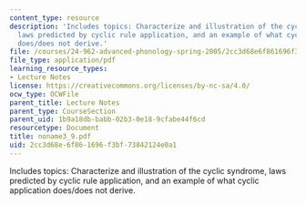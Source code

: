 ```yaml
---
content_type: resource
description: 'Includes topics: Characterize and illustration of the cyclic syndrome,
  laws predicted by cyclic rule application, and an example of what cyclic application
  does/does not derive.'
file: /courses/24-962-advanced-phonology-spring-2005/2cc3d68e6f861696f3bf73842124e0a1_noname3_9.pdf
file_type: application/pdf
learning_resource_types:
- Lecture Notes
license: https://creativecommons.org/licenses/by-nc-sa/4.0/
ocw_type: OCWFile
parent_title: Lecture Notes
parent_type: CourseSection
parent_uid: 1b9a18db-babb-02b3-0e18-9cfabe44f6cd
resourcetype: Document
title: noname3_9.pdf
uid: 2cc3d68e-6f86-1696-f3bf-73842124e0a1
---
```

Includes topics: Characterize and illustration of the cyclic syndrome, laws predicted by cyclic rule application, and an example of what cyclic application does/does not derive.